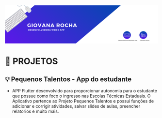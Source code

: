 ![Banner](https://raw.githubusercontent.com/giovanarochaz/giovanarochaz/main/Banner.png)

# 📂 PROJETOS
## 💡 Pequenos Talentos - App do estudante
- APP Flutter desenvolvido para proporcionar autonomia para o estudante que possue como foco o ingresso nas Escolas Técnicas Estaduais. O Aplicativo pertence ao Projeto Pequenos Talentos e possui funções de adicionar e corrigir atividades, salvar slides de aulas, preencher relatorios e muito mais.
